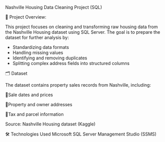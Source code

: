 Nashville Housing Data Cleaning Project (SQL)

📘 Project Overview: 

This project focuses on cleaning and transforming raw housing data from the Nashville Housing dataset using SQL Server.
The goal is to prepare the dataset for further analysis by:
- Standardizing data formats  
- Handling missing values  
- Identifying and removing duplicates  
- Splitting complex address fields into structured columns  

🗂️ Dataset

The dataset contains property sales records from Nashville, including:

  🔹Sale dates and prices
  
  🔹Property and owner addresses
  
  🔹Tax and parcel information
  
Source: Nashville Housing dataset (Kaggle)

🛠️ Technologies Used
Microsoft SQL Server Management Studio (SSMS)
